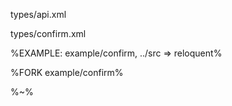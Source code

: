 <typedef name="confirm">types/api.xml</typedef>

<typedef>types/confirm.xml</typedef>

%EXAMPLE: example/confirm, ../src => reloquent%

%FORK example/confirm%

%~%